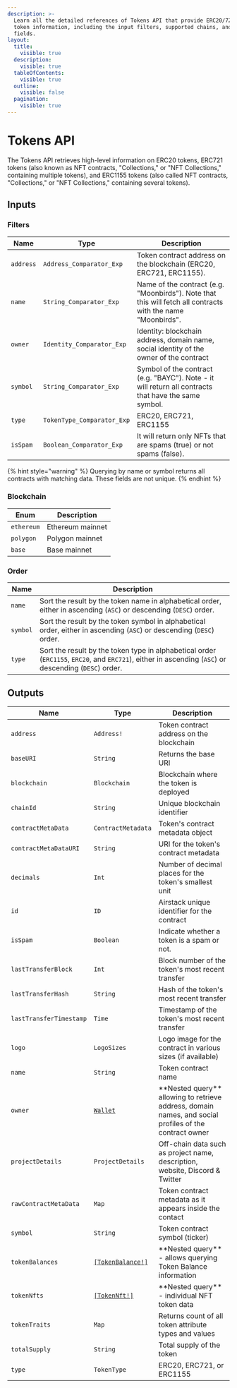 ```yaml
---
description: >-
  Learn all the detailed references of Tokens API that provide ERC20/721/1155
  token information, including the input filters, supported chains, and output
  fields.
layout:
  title:
    visible: true
  description:
    visible: true
  tableOfContents:
    visible: true
  outline:
    visible: false
  pagination:
    visible: true
---
```


# Tokens API

The Tokens API retrieves high-level information on ERC20 tokens, ERC721 tokens (also known as NFT contracts, "Collections," or "NFT Collections," containing multiple tokens), and ERC1155 tokens (also called NFT contracts, "Collections," or "NFT Collections," containing several tokens).

## Inputs

### Filters

| Name      | Type                       | Description                                                                                                 |
| --------- | -------------------------- | ----------------------------------------------------------------------------------------------------------- |
| `address` | `Address_Comparator_Exp`   | Token contract address on the blockchain (ERC20, ERC721, ERC1155).                                          |
| `name`    | `String_Comparator_Exp`    | Name of the contract (e.g. "Moonbirds"). Note that this will fetch all contracts with the name "Moonbirds". |
| `owner`   | `Identity_Comparator_Exp`  | Identity: blockchain address, domain name, social identity of the owner of the contract                     |
| `symbol`  | `String_Comparator_Exp`    | Symbol of the contract (e.g. "BAYC"). Note - it will return all contracts that have the same symbol.        |
| `type`    | `TokenType_Comparator_Exp` | ERC20, ERC721, ERC1155                                                                                      |
| `isSpam`  | `Boolean_Comparator_Exp`   | It will return only NFTs that are spams (true) or not spams (false).                                        |

{% hint style="warning" %}
Querying by name or symbol returns all contracts with matching data. These fields are not unique.
{% endhint %}

### Blockchain

| Enum       | Description      |
| ---------- | ---------------- |
| `ethereum` | Ethereum mainnet |
| `polygon`  | Polygon mainnet  |
| `base`     | Base mainnet     |

### Order

| Name     | Description                                                                                                                                           |
| -------- | ----------------------------------------------------------------------------------------------------------------------------------------------------- |
| `name`   | Sort the result by the token name in alphabetical order, either in ascending (`ASC`) or descending (`DESC`) order.                                    |
| `symbol` | Sort the result by the token symbol in alphabetical order, either in ascending (`ASC`) or descending (`DESC`) order.                                  |
| `type`   | Sort the result by the token type in alphabetical order (`ERC1155`, `ERC20`, and `ERC721`), either in ascending (`ASC`) or descending (`DESC`) order. |

## Outputs

| Name                    | Type                                      | Description                                                                                                |
| ----------------------- | ----------------------------------------- | ---------------------------------------------------------------------------------------------------------- |
| `address`               | `Address!`                                | Token contract address on the blockchain                                                                   |
| `baseURI`               | `String`                                  | Returns the base URI                                                                                       |
| `blockchain`            | `Blockchain`                              | Blockchain where the token is deployed                                                                     |
| `chainId`               | `String`                                  | Unique blockchain identifier                                                                               |
| `contractMetaData`      | `ContractMetadata`                        | Token's contract metadata object                                                                           |
| `contractMetaDataURI`   | `String`                                  | URI for the token's contract metadata                                                                      |
| `decimals`              | `Int`                                     | Number of decimal places for the token's smallest unit                                                     |
| `id`                    | `ID`                                      | Airstack unique identifier for the contract                                                                |
| `isSpam`                | `Boolean`                                 | Indicate whether a token is a spam or not.                                                                 |
| `lastTransferBlock`     | `Int`                                     | Block number of the token's most recent transfer                                                           |
| `lastTransferHash`      | `String`                                  | Hash of the token's most recent transfer                                                                   |
| `lastTransferTimestamp` | `Time`                                    | Timestamp of the token's most recent transfer                                                              |
| `logo`                  | `LogoSizes`                               | Logo image for the contract in various sizes (if available)                                                |
| `name`                  | `String`                                  | Token contract name                                                                                        |
| `owner`                 | [`Wallet`](wallet-api.md)                 | \*\*Nested query\*\* allowing to retrieve address, domain names, and social profiles of the contract owner |
| `projectDetails`        | `ProjectDetails`                          | Off-chain data such as project name, description, website, Discord & Twitter                               |
| `rawContractMetaData`   | `Map`                                     | Token contract metadata as it appears inside the contact                                                   |
| `symbol`                | `String`                                  | Token contract symbol (ticker)                                                                             |
| `tokenBalances`         | [`[TokenBalance!]`](tokenbalances-api.md) | \*\*Nested query\*\* - allows querying Token Balance information                                           |
| `tokenNfts`             | [`[TokenNft!]`](tokennfts-api.md)         | \*\*Nested query\*\* - individual NFT token data                                                           |
| `tokenTraits`           | `Map`                                     | Returns count of all token attribute types and values                                                      |
| `totalSupply`           | `String`                                  | Total supply of the token                                                                                  |
| `type`                  | `TokenType`                               | ERC20, ERC721, or ERC1155                                                                                  |
